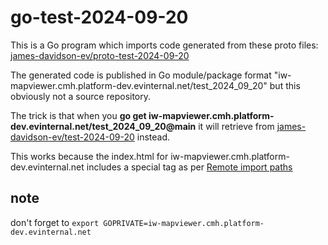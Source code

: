 # go-test-2024-09-20

This is a Go program which imports code generated from these proto files: [james-davidson-ev/proto-test-2024-09-20](https://github.com/james-davidson-ev/proto-test-2024-09-20)

The generated code is published in Go module/package format "iw-mapviewer.cmh.platform-dev.evinternal.net/test_2024_09_20" but this obviously not a source repository.

The trick is that when you **go get iw-mapviewer.cmh.platform-dev.evinternal.net/test_2024_09_20@main** it will retrieve from [james-davidson-ev/test-2024-09-20](https://github.com/james-davidson-ev/test-2024-09-20) instead.

This works because the index.html for iw-mapviewer.cmh.platform-dev.evinternal.net includes a special <meta> tag as per [Remote import paths](https://pkg.go.dev/cmd/go#hdr-Remote_import_paths)

## note

don't forget to `export GOPRIVATE=iw-mapviewer.cmh.platform-dev.evinternal.net`
